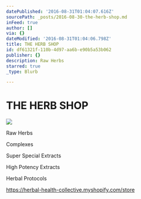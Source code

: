 ```yaml
---
datePublished: '2016-08-31T01:04:07.616Z'
sourcePath: _posts/2016-08-30-the-herb-shop.md
inFeed: true
author: []
via: {}
dateModified: '2016-08-31T01:04:06.798Z'
title: THE HERB SHOP
id: df61321f-110b-4d97-aa6b-e90b5a53b062
publisher: {}
description: Raw Herbs
starred: true
_type: Blurb

---
```

# THE HERB SHOP
![](https://s3-us-west-2.amazonaws.com/the-grid-img/p/16490d386fced69c11fc84dfdc415a1f6f00d1df.png)

Raw Herbs

Complexes

Super Special Extracts

High Potency Extracts

Herbal Protocols

https://herbal-health-collective.myshopify.com/store